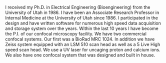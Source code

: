 I received my Ph.D. in Electrical Engineering (Bioengineering) from the University of Utah in 1986. I have been an Associate Research Professor in Internal Medicine at the University of Utah since 1986. I participated in the design and have written software for numerous high speed data acquisition and storage system over the years. Within the last 10 years I have become the P.I. of our confocal microscopy facility. We have two commercial confocal systems. Our first was a BioRad MRC 1024. In addition we have Zeiss system equipped with an LSM 510 scan head as well as a 5 Live High speed scan head. We use a UV laser for uncaging proton and calcium ions. We also have one confocal system that was designed and built in house.
